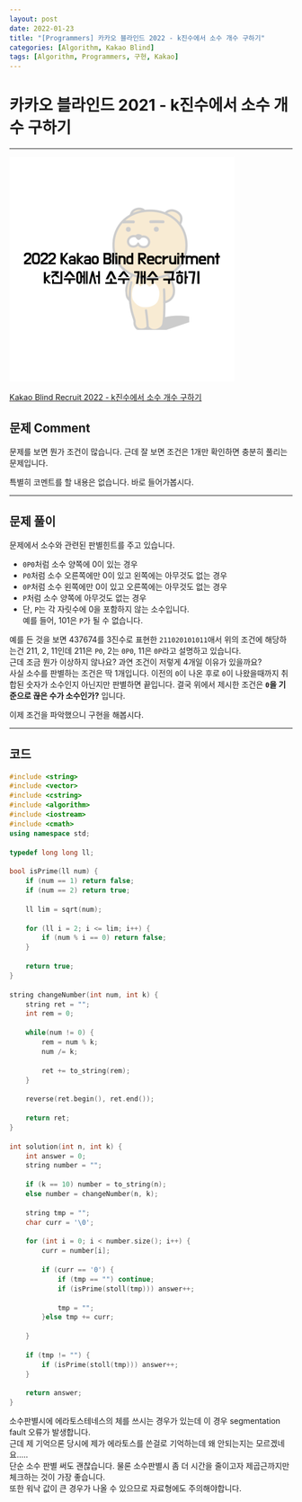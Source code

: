 ```yaml
---
layout: post
date: 2022-01-23
title: "[Programmers] 카카오 블라인드 2022 - k진수에서 소수 개수 구하기"
categories: [Algorithm, Kakao Blind]
tags: [Algorithm, Programmers, 구현, Kakao]
---
```


# 카카오 블라인드 2021 - k진수에서 소수 개수 구하기

---

![](/image/programmers/kakao2022/002.png)

<a href="https://programmers.co.kr/learn/courses/30/lessons/92335">Kakao Blind Recruit 2022 - k진수에서 소수 개수 구하기</a>

## 문제 Comment

문제를 보면 뭔가 조건이 많습니다. 근데 잘 보면 조건은 1개만 확인하면 충분히 풀리는 문제입니다.  

특별히 코멘트를 할 내용은 없습니다. 바로 들어가봅시다.

---

## 문제 풀이

문제에서 소수와 관련된 판별힌트를 주고 있습니다.

- `0P0`처럼 소수 양쪽에 0이 있는 경우
- `P0`처럼 소수 오른쪽에만 0이 있고 왼쪽에는 아무것도 없는 경우
- `0P`처럼 소수 왼쪽에만 0이 있고 오른쪽에는 아무것도 없는 경우
- `P`처럼 소수 양쪽에 아무것도 없는 경우
- 단, `P`는 각 자릿수에 0을 포함하지 않는 소수입니다.  
    예를 들어, 101은 `P`가 될 수 없습니다.

예를 든 것을 보면 437674를 3진수로 표현한 `211020101011`애서 위의 조건에 해당하는건 211, 2, 11인데 211은 `P0`, 2는 `0P0`, 11은 `0P`라고 설명하고 있습니다.  
근데 조금 뭔가 이상하지 않나요? 과연 조건이 저렇게 4개일 이유가 있을까요?  
사실 소수를 판별하는 조건은 딱 1개입니다. 이전의 `0`이 나온 후로 `0`이 나왔을때까지 취합된 숫자가 소수인지 아닌지만 판별하면 끝입니다. 결국 위에서 제시한 조건은 **`0`을 기준으로 끊은 수가 소수인가?** 입니다.  

이제 조건을 파악했으니 구현을 해봅시다.

---

## 코드

```cpp
#include <string>
#include <vector>
#include <cstring>
#include <algorithm>
#include <iostream>
#include <cmath>
using namespace std;

typedef long long ll;

bool isPrime(ll num) {
    if (num == 1) return false;
    if (num == 2) return true;
    
    ll lim = sqrt(num);
    
    for (ll i = 2; i <= lim; i++) {
        if (num % i == 0) return false;
    }
    
    return true;
}

string changeNumber(int num, int k) {
    string ret = "";
    int rem = 0;
    
    while(num != 0) {
        rem = num % k;
        num /= k;
        
        ret += to_string(rem);
    }
    
    reverse(ret.begin(), ret.end());
    
    return ret;
}

int solution(int n, int k) {
    int answer = 0;
    string number = "";
    
    if (k == 10) number = to_string(n);
    else number = changeNumber(n, k);
    
    string tmp = "";
    char curr = '\0';
    
    for (int i = 0; i < number.size(); i++) {
        curr = number[i];
        
        if (curr == '0') {
            if (tmp == "") continue;
            if (isPrime(stoll(tmp))) answer++;
            
            tmp = "";
        }else tmp += curr;

    }
    
    if (tmp != "") {
        if (isPrime(stoll(tmp))) answer++;
    }
    
    return answer;
}
```

소수판별시에 에라토스테네스의 체를 쓰시는 경우가 있는데 이 경우 segmentation fault 오류가 발생합니다.  
근데 제 기억으론 당시에 제가 에라토스를 쓴걸로 기억하는데 왜 안되는지는 모르겠네요.....  
단순 소수 판별 써도 괜찮습니다. 물론 소수판별시 좀 더 시간을 줄이고자 제곱근까지만 체크하는 것이 가장 좋습니다.  
또한 워낙 값이 큰 경우가 나올 수 있으므로 자료형에도 주의해야합니다.